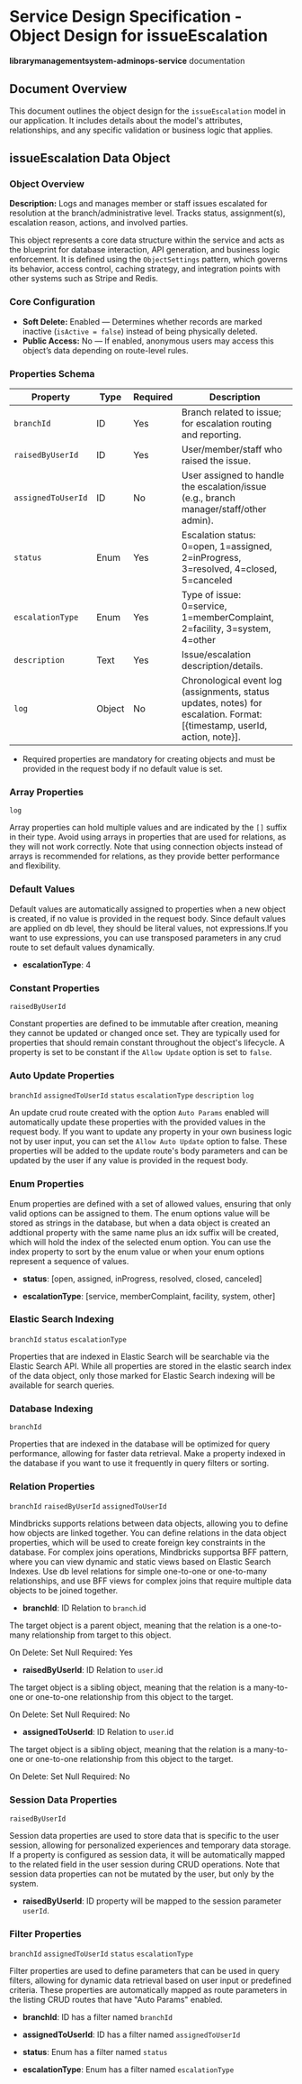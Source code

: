 # Service Design Specification - Object Design for issueEscalation

**librarymanagementsystem-adminops-service** documentation

## Document Overview

This document outlines the object design for the `issueEscalation` model in our application. It includes details about the model's attributes, relationships, and any specific validation or business logic that applies.

## issueEscalation Data Object

### Object Overview

**Description:** Logs and manages member or staff issues escalated for resolution at the branch/administrative level. Tracks status, assignment(s), escalation reason, actions, and involved parties.

This object represents a core data structure within the service and acts as the blueprint for database interaction, API generation, and business logic enforcement.
It is defined using the `ObjectSettings` pattern, which governs its behavior, access control, caching strategy, and integration points with other systems such as Stripe and Redis.

### Core Configuration

- **Soft Delete:** Enabled — Determines whether records are marked inactive (`isActive = false`) instead of being physically deleted.
- **Public Access:** No — If enabled, anonymous users may access this object’s data depending on route-level rules.

### Properties Schema

| Property           | Type   | Required | Description                                                                                                               |
| ------------------ | ------ | -------- | ------------------------------------------------------------------------------------------------------------------------- |
| `branchId`         | ID     | Yes      | Branch related to issue; for escalation routing and reporting.                                                            |
| `raisedByUserId`   | ID     | Yes      | User/member/staff who raised the issue.                                                                                   |
| `assignedToUserId` | ID     | No       | User assigned to handle the escalation/issue (e.g., branch manager/staff/other admin).                                    |
| `status`           | Enum   | Yes      | Escalation status: 0=open, 1=assigned, 2=inProgress, 3=resolved, 4=closed, 5=canceled                                     |
| `escalationType`   | Enum   | Yes      | Type of issue: 0=service, 1=memberComplaint, 2=facility, 3=system, 4=other                                                |
| `description`      | Text   | Yes      | Issue/escalation description/details.                                                                                     |
| `log`              | Object | No       | Chronological event log (assignments, status updates, notes) for escalation. Format: [{timestamp, userId, action, note}]. |

- Required properties are mandatory for creating objects and must be provided in the request body if no default value is set.

### Array Properties

`log`

Array properties can hold multiple values and are indicated by the `[]` suffix in their type. Avoid using arrays in properties that are used for relations, as they will not work correctly.
Note that using connection objects instead of arrays is recommended for relations, as they provide better performance and flexibility.

### Default Values

Default values are automatically assigned to properties when a new object is created, if no value is provided in the request body.
Since default values are applied on db level, they should be literal values, not expressions.If you want to use expressions, you can use transposed parameters in any crud route to set default values dynamically.

- **escalationType**: 4

### Constant Properties

`raisedByUserId`

Constant properties are defined to be immutable after creation, meaning they cannot be updated or changed once set. They are typically used for properties that should remain constant throughout the object's lifecycle.
A property is set to be constant if the `Allow Update` option is set to `false`.

### Auto Update Properties

`branchId` `assignedToUserId` `status` `escalationType` `description` `log`

An update crud route created with the option `Auto Params` enabled will automatically update these properties with the provided values in the request body.
If you want to update any property in your own business logic not by user input, you can set the `Allow Auto Update` option to false.
These properties will be added to the update route's body parameters and can be updated by the user if any value is provided in the request body.

### Enum Properties

Enum properties are defined with a set of allowed values, ensuring that only valid options can be assigned to them.
The enum options value will be stored as strings in the database,
but when a data object is created an addtional property with the same name plus an idx suffix will be created, which will hold the index of the selected enum option.
You can use the index property to sort by the enum value or when your enum options represent a sequence of values.

- **status**: [open, assigned, inProgress, resolved, closed, canceled]

- **escalationType**: [service, memberComplaint, facility, system, other]

### Elastic Search Indexing

`branchId` `status` `escalationType`

Properties that are indexed in Elastic Search will be searchable via the Elastic Search API.
While all properties are stored in the elastic search index of the data object, only those marked for Elastic Search indexing will be available for search queries.

### Database Indexing

`branchId`

Properties that are indexed in the database will be optimized for query performance, allowing for faster data retrieval.
Make a property indexed in the database if you want to use it frequently in query filters or sorting.

### Relation Properties

`branchId` `raisedByUserId` `assignedToUserId`

Mindbricks supports relations between data objects, allowing you to define how objects are linked together.
You can define relations in the data object properties, which will be used to create foreign key constraints in the database.
For complex joins operations, Mindbricks supportsa BFF pattern, where you can view dynamic and static views based on Elastic Search Indexes.
Use db level relations for simple one-to-one or one-to-many relationships, and use BFF views for complex joins that require multiple data objects to be joined together.

- **branchId**: ID
  Relation to `branch`.id

The target object is a parent object, meaning that the relation is a one-to-many relationship from target to this object.

On Delete: Set Null
Required: Yes

- **raisedByUserId**: ID
  Relation to `user`.id

The target object is a sibling object, meaning that the relation is a many-to-one or one-to-one relationship from this object to the target.

On Delete: Set Null
Required: No

- **assignedToUserId**: ID
  Relation to `user`.id

The target object is a sibling object, meaning that the relation is a many-to-one or one-to-one relationship from this object to the target.

On Delete: Set Null
Required: No

### Session Data Properties

`raisedByUserId`

Session data properties are used to store data that is specific to the user session, allowing for personalized experiences and temporary data storage.
If a property is configured as session data, it will be automatically mapped to the related field in the user session during CRUD operations.
Note that session data properties can not be mutated by the user, but only by the system.

- **raisedByUserId**: ID property will be mapped to the session parameter `userId`.

### Filter Properties

`branchId` `assignedToUserId` `status` `escalationType`

Filter properties are used to define parameters that can be used in query filters, allowing for dynamic data retrieval based on user input or predefined criteria.
These properties are automatically mapped as route parameters in the listing CRUD routes that have "Auto Params" enabled.

- **branchId**: ID has a filter named `branchId`

- **assignedToUserId**: ID has a filter named `assignedToUserId`

- **status**: Enum has a filter named `status`

- **escalationType**: Enum has a filter named `escalationType`
